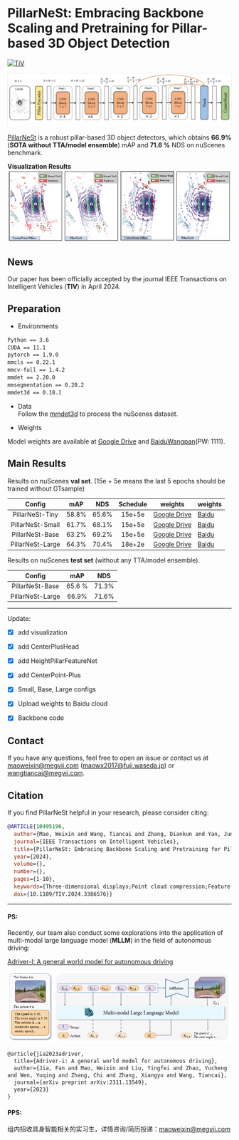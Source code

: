 # PillarNeSt: Embracing Backbone Scaling and Pretraining for Pillar-based 3D Object Detection

[![TiV](https://img.shields.io/badge/TIV-Paper-<COLOR>.svg)](https://ieeexplore.ieee.org/abstract/document/10495196)

<!-- [![arXiv](https://img.shields.io/badge/arXiv-Paper-<COLOR>.svg)](https://arxiv.org/abs/2311.17770) -->



![arch_pillarnest](figs/arch_pillarnest.png)



[PillarNeSt](https://ieeexplore.ieee.org/abstract/document/10495196) is a robust  pillar-based 3D object detectors, which obtains **66.9%**(**SOTA without TTA/model ensemble**) mAP and **71.6 %** NDS on nuScenes benchmark. 

**Visualization Results**
![Visualization Results](figs/vis_results.png)

## News
Our paper has been officially accepted by the journal IEEE Transactions on Intelligent Vehicles (**TIV**) in April 2024.

## Preparation

* Environments
```txt
Python == 3.6
CUDA == 11.1
pytorch == 1.9.0
mmcls == 0.22.1
mmcv-full == 1.4.2
mmdet == 2.20.0
mmsegmentation == 0.20.2
mmdet3d == 0.18.1
```

* Data   
Follow the [mmdet3d](https://github.com/open-mmlab/mmdetection3d/blob/master/docs/en/data_preparation.md) to process the nuScenes dataset.

- Weights

Model weights are available at [Google Drive](https://drive.google.com/drive/folders/13GyGPlq_Z7ma_KOKmkhPLMhMKsMo43cE?usp=sharing) and [BaiduWangpan](https://pan.baidu.com/s/1Ev1pXbST_XWEyD8CTVN2JQ?pwd=1111)(PW: 1111).

## Main Results
Results on nuScenes **val set**. (15e + 5e means the last 5 epochs should be trained without GTsample)

|      Config      |  mAP  |  NDS  | Schedule |                           weights                            | weights    |
| :--------------: | :---: | :---: | :------: | :----------------------------------------------------------: | ---------- |
| PillarNeSt-Tiny  | 58.8% | 65.6% |  15e+5e  | [Google Drive](https://drive.google.com/file/d/1LQ5kwCEUnCBVE7meObAwkVM2kbzfnYGC/view?usp=drive_link) | [Baidu](https://pan.baidu.com/s/1UosqfU651jPzkL1ck5E9Sw?pwd=1111) |
| PillarNeSt-Small | 61.7% | 68.1% |  15e+5e  | [Google Drive](https://drive.google.com/file/d/1EuGImxN_gM63Y9BUGfOjSqZwvB71v29A/view?usp=drive_link) | [Baidu](https://pan.baidu.com/s/1dvnoF3nHohsu2bIOJT33lw?pwd=1111) |
| PillarNeSt-Base  | 63.2% | 69.2% |  15e+5e  | [Google Drive](https://drive.google.com/file/d/1IgJXF-modx_VHru3WJpTp6-6sTpvexz_/view?usp=drive_link) | [Baidu](https://pan.baidu.com/s/1EJsJ_2XoE5U8N2Zf3f_QrQ?pwd=1111) |
| PillarNeSt-Large | 64.3% | 70.4% |  18e+2e  | [Google Drive](https://drive.google.com/file/d/1DBFfWKevf5Wz3z2eBPd4ww3NpVuwN7Be/view?usp=drive_link) | [Baidu](https://pan.baidu.com/s/1qyoJdDGnylxsyoSYCSQBnQ?pwd=1111) |


Results on nuScenes **test set** (without any TTA/model ensemble). 

|      Config      |  mAP   |  NDS  |
| :--------------: | :----: | :---: |
| PillarNeSt-Base  | 65.6 % | 71.3% |
| PillarNeSt-Large | 66.9%  | 71.6% |

---
Update:
- [x] add visualization
- [x] add CenterPlusHead
- [x] add HeightPillarFeatureNet
- [x] add CenterPoint-Plus
- [x] Small, Base, Large configs
- [x] Upload weights to Baidu cloud
- [x] Backbone code



## Contact

If you have any questions, feel free to open an issue or contact us at maoweixin@megvii.com (maowx2017@fuji.waseda.jp) or wangtiancai@megvii.com.

## Citation
If you find PillarNeSt helpful in your research, please consider citing: 
```bibtex   
@ARTICLE{10495196,
  author={Mao, Weixin and Wang, Tiancai and Zhang, Diankun and Yan, Junjie and Yoshie, Osamu},
  journal={IEEE Transactions on Intelligent Vehicles}, 
  title={PillarNeSt: Embracing Backbone Scaling and Pretraining for Pillar-based 3D Object Detection}, 
  year={2024},
  volume={},
  number={},
  pages={1-10},
  keywords={Three-dimensional displays;Point cloud compression;Feature extraction;Detectors;Object detection;Task analysis;Convolution;Point Cloud;3D Object Detection;Backbone Scaling;Pretraining;Autonomous Driving},
  doi={10.1109/TIV.2024.3386576}}
```

---

#### PS:

Recently, our team also conduct some explorations into the application of multi-modal large language model (**MLLM**) in the field of autonomous driving:

 [Adriver-I: A general world model for autonomous driving](https://arxiv.org/abs/2311.13549)

 ![arch_adrive-I](figs/arch_adriver-I.png)

```
@article{jia2023adriver,
  title={Adriver-i: A general world model for autonomous driving},
  author={Jia, Fan and Mao, Weixin and Liu, Yingfei and Zhao, Yucheng and Wen, Yuqing and Zhang, Chi and Zhang, Xiangyu and Wang, Tiancai},
  journal={arXiv preprint arXiv:2311.13549},
  year={2023}
}
```

#### PPS:

组内招收具身智能相关的实习生，详情咨询/简历投递：maoweixin@megvii.com
